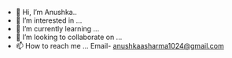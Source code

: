- 👋 Hi, I’m Anushka..
- 👀 I’m interested in ...
- 🌱 I’m currently learning ...
- 💞️ I’m looking to collaborate on ...
- 📫 How to reach me ...
  Email- anushkaasharma1024@gmail.com

<!---
Anushkasharma1024/Anushkasharma1024 is a ✨ special ✨ repository because its `README.md` (this file) appears on your GitHub profile.
You can click the Preview link to take a look at your changes.
--->
